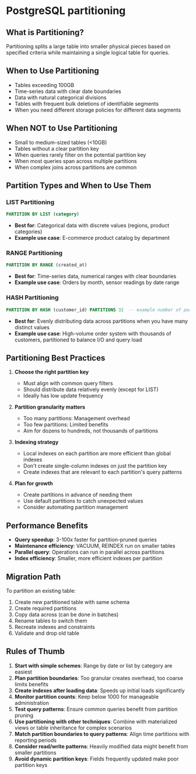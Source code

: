 # PostgreSQL partitioning

## What is Partitioning?

Partitioning splits a large table into smaller physical pieces based on specified criteria while maintaining a single logical table for queries.

## When to Use Partitioning

- Tables exceeding 100GB
- Time-series data with clear date boundaries
- Data with natural categorical divisions
- Tables with frequent bulk deletions of identifiable segments
- When you need different storage policies for different data segments

## When NOT to Use Partitioning

- Small to medium-sized tables (<10GB)
- Tables without a clear partition key
- When queries rarely filter on the potential partition key
- When most queries span across multiple partitions
- When complex joins across partitions are common

## Partition Types and When to Use Them

### LIST Partitioning
```sql
PARTITION BY LIST (category)
```
- **Best for**: Categorical data with discrete values (regions, product categories)
- **Example use case**: E-commerce product catalog by department

### RANGE Partitioning
```sql
PARTITION BY RANGE (created_at)
```
- **Best for**: Time-series data, numerical ranges with clear boundaries
- **Example use case**: Orders by month, sensor readings by date range

### HASH Partitioning
```sql
PARTITION BY HASH (customer_id) PARTITIONS 32  -- example number of partitions
```
- **Best for**: Evenly distributing data across partitions when you have many distinct values
- **Example use case**: High-volume order system with thousands of customers, partitioned to balance I/O and query load

## Partitioning Best Practices

1. **Choose the right partition key**
   - Must align with common query filters
   - Should distribute data relatively evenly (except for LIST)
   - Ideally has low update frequency

2. **Partition granularity matters**
   - Too many partitions: Management overhead
   - Too few partitions: Limited benefits
   - Aim for dozens to hundreds, not thousands of partitions

3. **Indexing strategy**
   - Local indexes on each partition are more efficient than global indexes
   - Don't create single-column indexes on just the partition key
   - Create indexes that are relevant to each partition's query patterns

4. **Plan for growth**
   - Create partitions in advance of needing them
   - Use default partitions to catch unexpected values
   - Consider automating partition management

## Performance Benefits

- **Query speedup**: 3-100x faster for partition-pruned queries
- **Maintenance efficiency**: VACUUM, REINDEX run on smaller tables
- **Parallel query**: Operations can run in parallel across partitions
- **Index efficiency**: Smaller, more efficient indexes per partition

## Migration Path

To partition an existing table:
1. Create new partitioned table with same schema
2. Create required partitions
3. Copy data across (can be done in batches)
4. Rename tables to switch them
5. Recreate indexes and constraints
6. Validate and drop old table

## Rules of Thumb

1. **Start with simple schemes**: Range by date or list by category are easiest
2. **Plan partition boundaries**: Too granular creates overhead, too coarse limits benefits
3. **Create indexes after loading data**: Speeds up initial loads significantly
4. **Monitor partition counts**: Keep below 1000 for manageable administration
5. **Test query patterns**: Ensure common queries benefit from partition pruning
6. **Use partitioning with other techniques**: Combine with materialized views or table inheritance for complex scenarios
7. **Match partition boundaries to query patterns**: Align time partitions with reporting periods
8. **Consider read/write patterns**: Heavily modified data might benefit from smaller partitions
9. **Avoid dynamic partition keys**: Fields frequently updated make poor partition keys
